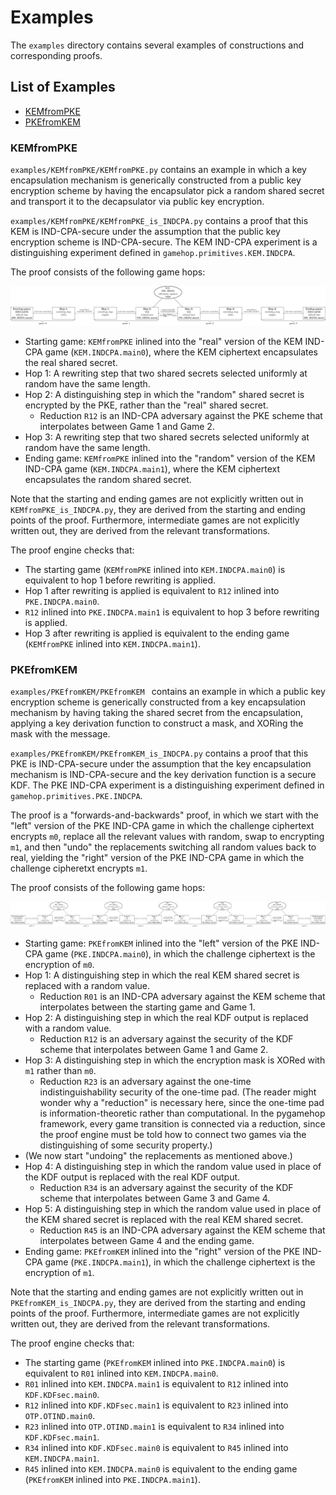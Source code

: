 # Examples

The `examples` directory contains several examples of constructions and corresponding proofs.

## List of Examples

- [KEMfromPKE](#KEMfromPKE)
- [PKEfromKEM](#PKEfromKEM)

### KEMfromPKE

`examples/KEMfromPKE/KEMfromPKE.py` contains an example in which a key encapsulation mechanism is generically constructed from a public key encryption scheme by having the encapsulator pick a random shared secret and transport it to the decapsulator via public key encryption.

`examples/KEMfromPKE/KEMfromPKE_is_INDCPA.py` contains a proof that this KEM is IND-CPA-secure under the assumption that the public key encryption scheme is IND-CPA-secure. The KEM IND-CPA experiment is a distinguishing experiment defined in `gamehop.primitives.KEM.INDCPA`.  

The proof consists of the following game hops:

![KEMfromPKE game hop diagram](images/KEMfromPKE_is_INDCPA.png)

- Starting game: `KEMfromPKE` inlined into the "real" version of the KEM IND-CPA game (`KEM.INDCPA.main0`), where the KEM ciphertext encapsulates the real shared secret.
- Hop 1: A rewriting step that two shared secrets selected uniformly at random have the same length.
- Hop 2: A distinguishing step in which the "random" shared secret is encrypted by the PKE, rather than the "real" shared secret.
	- Reduction `R12` is an IND-CPA adversary against the PKE scheme that interpolates between Game 1 and Game 2.
- Hop 3: A rewriting step that two shared secrets selected uniformly at random have the same length.
- Ending game: `KEMfromPKE` inlined into the "random" version of the KEM IND-CPA game (`KEM.INDCPA.main1`), where the KEM ciphertext encapsulates the random shared secret.

Note that the starting and ending games are not explicitly written out in `KEMfromPKE_is_INDCPA.py`, they are derived from the starting and ending points of the proof. Furthermore, intermediate games are not explicitly written out, they are derived from the relevant transformations.

The proof engine checks that:

- The starting game (`KEMfromPKE` inlined into `KEM.INDCPA.main0`) is equivalent to hop 1 before rewriting is applied.
- Hop 1 after rewriting is applied is equivalent to `R12` inlined into `PKE.INDCPA.main0`.
- `R12` inlined into `PKE.INDCPA.main1` is equivalent to hop 3 before rewriting is applied.
- Hop 3 after rewriting is applied is equivalent to the ending game (`KEMfromPKE` inlined into `KEM.INDCPA.main1`).

### PKEfromKEM

`examples/PKEfromKEM/PKEfromKEM ` contains an example in which a public key encryption scheme is generically constructed from a key encapsulation mechanism by having taking the shared secret from the encapsulation, applying a key derivation function to construct a mask, and XORing the mask with the message.

`examples/PKEfromKEM/PKEfromKEM_is_INDCPA.py` contains a proof that this PKE is IND-CPA-secure under the assumption that the key encapsulation mechanism is IND-CPA-secure and the key derivation function is a secure KDF. The PKE IND-CPA experiment is a distinguishing experiment defined in `gamehop.primitives.PKE.INDCPA`.  

The proof is a "forwards-and-backwards" proof, in which we start with the "left" version of the PKE IND-CPA game in which the challenge ciphertext encrypts `m0`, replace all the relevant values with random, swap to encrypting `m1`, and then "undo" the replacements switching all random values back to real, yielding the "right" version of the PKE IND-CPA game in which the challenge cipheretxt encrypts `m1`.

The proof consists of the following game hops:

![PKEfromKEM game hop diagram](images/PKEfromKEM_is_INDCPA.png)

- Starting game: `PKEfromKEM` inlined into the "left" version of the PKE IND-CPA game (`PKE.INDCPA.main0`), in which the challenge ciphertext is the encryption of `m0`.
- Hop 1: A distinguishing step in which the real KEM shared secret is replaced with a random value.
	- Reduction `R01` is an IND-CPA adversary against the KEM scheme that interpolates between the starting game and Game 1.
- Hop 2: A distinguishing step in which the real KDF output is replaced with a random value.
	- Reduction `R12` is an adversary against the security of the KDF scheme that interpolates between Game 1 and Game 2.
- Hop 3: A distinguishing step in which the encryption mask is XORed with `m1` rather than `m0`.
	- Reduction `R23` is an adversary against the one-time indistinguishability security of the one-time pad.  (The reader might wonder why a "reduction" is necessary here, since the one-time pad is information-theoretic rather than computational. In the pygamehop framework, every game transition is connected via a reduction, since the proof engine must be told how to connect two games via the distinguishing of some security property.)
- (We now start "undoing" the replacements as mentioned above.)
- Hop 4: A distinguishing step in which the random value used in place of the KDF output is replaced with the real KDF output.
	- Reduction `R34` is an adversary against the security of the KDF scheme that interpolates between Game 3 and Game 4.
- Hop 5: A distinguishing step in which the random value used in place of the KEM shared secret is replaced with the real KEM shared secret.
	- Reduction `R45` is an IND-CPA adversary against the KEM scheme that interpolates between Game 4 and the ending game.
- Ending game: `PKEfromKEM` inlined into the "right" version of the PKE IND-CPA game (`PKE.INDCPA.main1`), in which the challenge ciphertext is the encryption of `m1`.

Note that the starting and ending games are not explicitly written out in `PKEfromKEM_is_INDCPA.py`, they are derived from the starting and ending points of the proof. Furthermore, intermediate games are not explicitly written out, they are derived from the relevant transformations.

The proof engine checks that:

- The starting game (`PKEfromKEM` inlined into `PKE.INDCPA.main0`) is equivalent to `R01` inlined into `KEM.INDCPA.main0`.
- `R01` inlined into `KEM.INDCPA.main1` is equivalent to `R12` inlined into `KDF.KDFsec.main0`.
- `R12` inlined into `KDF.KDFsec.main1` is equivalent to `R23` inlined into `OTP.OTIND.main0`.
- `R23` inlined into `OTP.OTIND.main1` is equivalent to `R34` inlined into `KDF.KDFsec.main1`. 
- `R34` inlined into `KDF.KDFsec.main0` is equivalent to `R45` inlined into `KEM.INDCPA.main1`.
- `R45` inlined into `KEM.INDCPA.main0` is equivalent to the ending game (`PKEfromKEM` inlined into `PKE.INDCPA.main1`).
